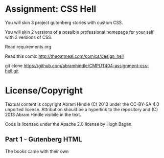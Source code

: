 Assignment: CSS Hell
====================

You will skin 3 project gutenberg stories with custom CSS.

You will skin 2 versions of a possible professional homepage for your
self with 2 versions of CSS.

Read requirements.org

Read this comic http://theoatmeal.com/comics/design_hell

git clone https://github.com/abramhindle/CMPUT404-assignment-css-hell.git

License/Copyright
=================

Textual content is copyright Abram Hindle (C) 2013 under the CC-BY-SA
4.0 unported license. Attribution should be a hyperlink to the
repository and (C) 2013 Abram Hindle visibile in the text.

Code is licensed under the Apache 2.0 license by Hugh Bagan.

## Part 1 - Gutenberg HTML

The books came with their own <style> embedded in the HTML, so I commented that out and linked them to my style.css instead. I also added a <meta> viewport tag to make the page scale properly on mobile resolutions. On the whole, these pages do not need many changes. I left the `<pre>` tag style as-is to respect its purpose.

gutenberg1.png

![](gutenberg1.png)

gutenberg2.png

![](gutenberg2.png)

gutenberg3.png

![](gutenberg3.png)

## Part 2 - Professional & Funny pages

I already did the whole assignment before I realized I was supposed to recreate the page from the comic. Instead, I thought the requirements wanted me to make a page about *myself*. I'm sorry!

good.png
![](good.png)

bad.png
![](bad.png)

## Sources

* Chris Coyier. "A Complete Guide to Flexbox" https://css-tricks.com/snippets/css/a-guide-to-flexbox/
* Chris Coyier. "Animating Filters" https://css-tricks.com/almanac/properties/f/filter/#animating-filters
* Cherif. "Resize image proportionally with CSS?" https://stackoverflow.com/a/15501985
* MDN. "Semantics in HTML" https://developer.mozilla.org/en-US/docs/Glossary/semantics
* MDN. "The Unordered List Element" https://developer.mozilla.org/en-US/docs/Web/HTML/Element/ul
* MDN. "Box shadow" https://developer.mozilla.org/en-US/docs/Web/CSS/box-shadow
* MDN. "linear-gradient()" https://developer.mozilla.org/en-US/docs/Web/CSS/linear-gradient()
* w3schools. "HTML Audio" https://www.w3schools.com/html/html5_audio.asp
* Arcade floor background by NRRD on artstation https://www.artstation.com/artwork/XBmymR
* Google fonts. "Faster One" https://fonts.google.com/specimen/Faster+One

Song is owned by the Black Eyed Peas. Please don't hurt me 🥺👉👈